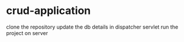 # crud-application
clone the repository
update the db details in dispatcher servlet
run the project on server
